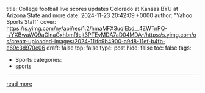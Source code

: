 title: College football live scores updates Colorado at Kansas BYU at Arizona State and more
date: 2024-11-23 20:42:09 +0000
author: "Yahoo Sports Staff"
cover: https://s.yimg.com/ny/api/res/1.2/hmaMFX3uqlEbd__4ZWTnPQ--/YXBwaWQ9aGlnaGxhbmRlcjt3PTEyMDA7aD04MDA-/https:/s.yimg.com/os/creatr-uploaded-images/2024-11/fc9b4900-a9d8-11ef-b4fb-e69c3d970e06
draft: false
top: false
type: post
hide: false
toc: false
tags:
  - Sports
categories:
  - sports
---



[read more](https://sports.yahoo.com/live/college-football-live-scores-updates-colorado-at-kansas-byu-at-arizona-state-and-more-154550747.html)
